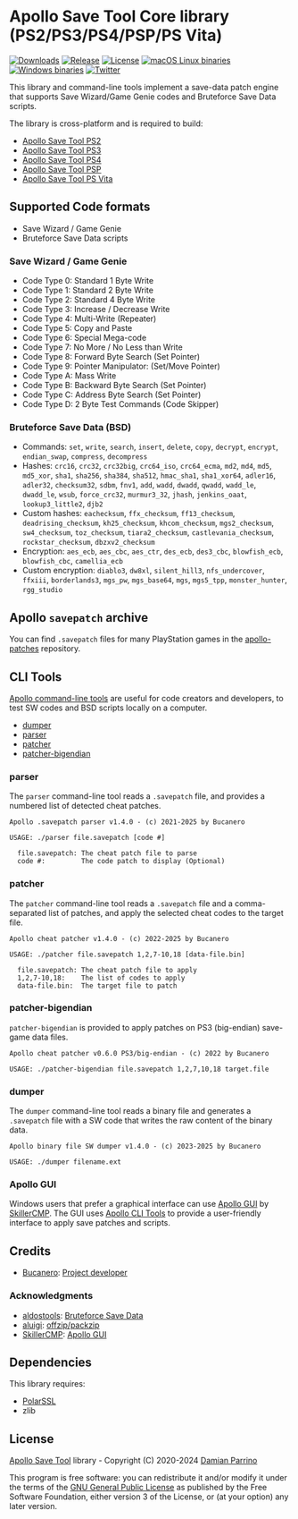 # Apollo Save Tool Core library (PS2/PS3/PS4/PSP/PS Vita)

[![Downloads][img_downloads]][app_downloads] [![Release][img_latest]][app_latest] [![License][img_license]][app_license]
[![macOS Linux binaries](https://github.com/bucanero/apollo-lib/actions/workflows/build.yml/badge.svg)](https://github.com/bucanero/apollo-lib/actions/workflows/build.yml)
[![Windows binaries](https://github.com/bucanero/apollo-lib/actions/workflows/build-win.yml/badge.svg)](https://github.com/bucanero/apollo-lib/actions/workflows/build-win.yml)
[![Twitter](https://img.shields.io/twitter/follow/dparrino?label=Follow)](https://twitter.com/dparrino)

This library and command-line tools implement a save-data patch engine that supports Save Wizard/Game Genie codes and Bruteforce Save Data scripts.

The library is cross-platform and is required to build:
- [Apollo Save Tool PS2](https://github.com/bucanero/apollo-ps2)
- [Apollo Save Tool PS3](https://github.com/bucanero/apollo-ps3)
- [Apollo Save Tool PS4](https://github.com/bucanero/apollo-ps4)
- [Apollo Save Tool PSP](https://github.com/bucanero/apollo-psp)
- [Apollo Save Tool PS Vita](https://github.com/bucanero/apollo-vita)

## Supported Code formats

- Save Wizard / Game Genie
- Bruteforce Save Data scripts

### Save Wizard / Game Genie

- Code Type 0: Standard 1 Byte Write
- Code Type 1: Standard 2 Byte Write
- Code Type 2: Standard 4 Byte Write
- Code Type 3: Increase / Decrease Write
- Code Type 4: Multi-Write (Repeater)
- Code Type 5: Copy and Paste
- Code Type 6: Special Mega-code
- Code Type 7: No More / No Less than Write
- Code Type 8: Forward Byte Search (Set Pointer)
- Code Type 9: Pointer Manipulator: (Set/Move Pointer)
- Code Type A: Mass Write
- Code Type B: Backward Byte Search (Set Pointer)
- Code Type C: Address Byte Search (Set Pointer)
- Code Type D: 2 Byte Test Commands (Code Skipper)

### Bruteforce Save Data (BSD)

- Commands: `set`, `write`, `search`, `insert`, `delete`, `copy`, `decrypt`, `encrypt`, `endian_swap`, `compress`, `decompress`
- Hashes: `crc16`, `crc32`, `crc32big`, `crc64_iso`, `crc64_ecma`, `md2`, `md4`, `md5`, `md5_xor`, `sha1`, `sha256`, `sha384`, `sha512`, `hmac_sha1`, `sha1_xor64`, `adler16`, `adler32`, `checksum32`, `sdbm`, `fnv1`, `add`, `wadd`, `dwadd`, `qwadd`, `wadd_le`, `dwadd_le`, `wsub`, `force_crc32`, `murmur3_32`, `jhash`, `jenkins_oaat`, `lookup3_little2`, `djb2`
- Custom hashes: `eachecksum`, `ffx_checksum`, `ff13_checksum`, `deadrising_checksum`, `kh25_checksum`, `khcom_checksum`, `mgs2_checksum`, `sw4_checksum`, `toz_checksum`, `tiara2_checksum`, `castlevania_checksum`, `rockstar_checksum`, `dbzxv2_checksum`
- Encryption: `aes_ecb`, `aes_cbc`, `aes_ctr`, `des_ecb`, `des3_cbc`, `blowfish_ecb`, `blowfish_cbc`, `camellia_ecb`
- Custom encryption: `diablo3`, `dw8xl`, `silent_hill3`, `nfs_undercover`, `ffxiii`, `borderlands3`, `mgs_pw`, `mgs_base64`, `mgs`, `mgs5_tpp`, `monster_hunter`, `rgg_studio`

## Apollo `savepatch` archive

You can find `.savepatch` files for many PlayStation games in the [apollo-patches](https://github.com/bucanero/apollo-patches/) repository.

## CLI Tools

[Apollo command-line tools](https://github.com/bucanero/apollo-lib/releases/latest) are useful for code creators and developers, to test SW codes and BSD scripts locally on a computer.

- [dumper](#dumper)
- [parser](#parser)
- [patcher](#patcher)
- [patcher-bigendian](#patcher-bigendian)

### parser

The `parser` command-line tool reads a `.savepatch` file, and provides a numbered list of detected cheat patches.

```
Apollo .savepatch parser v1.4.0 - (c) 2021-2025 by Bucanero

USAGE: ./parser file.savepatch [code #]

  file.savepatch: The cheat patch file to parse
  code #:         The code patch to display (Optional)
```

### patcher

The `patcher` command-line tool reads a `.savepatch` file and a comma-separated list of patches, and apply the selected cheat codes to the target file.

```
Apollo cheat patcher v1.4.0 - (c) 2022-2025 by Bucanero

USAGE: ./patcher file.savepatch 1,2,7-10,18 [data-file.bin]

  file.savepatch: The cheat patch file to apply
  1,2,7-10,18:    The list of codes to apply
  data-file.bin:  The target file to patch
```

### patcher-bigendian

`patcher-bigendian` is provided to apply patches on PS3 (big-endian) save-game data files.

```
Apollo cheat patcher v0.6.0 PS3/big-endian - (c) 2022 by Bucanero

USAGE: ./patcher-bigendian file.savepatch 1,2,7,10,18 target.file
```

### dumper

The `dumper` command-line tool reads a binary file and generates a `.savepatch` file with a SW code that writes the raw content of the binary data.

```
Apollo binary file SW dumper v1.4.0 - (c) 2023-2025 by Bucanero

USAGE: ./dumper filename.ext
```

### Apollo GUI

Windows users that prefer a graphical interface can use [Apollo GUI](https://github.com/SkillerCMP/ApolloGUI/releases/latest) by [SkillerCMP](https://github.com/SkillerCMP). The GUI uses [Apollo CLI Tools](#cli-tools) to provide a user-friendly interface to apply save patches and scripts.

## Credits

* [Bucanero](http://www.bucanero.com.ar/): [Project developer](https://github.com/bucanero)

### Acknowledgments

* [aldostools](https://aldostools.org/): [Bruteforce Save Data](https://bruteforcesavedata.forumms.net/)
* [aluigi](http://aluigi.org): [offzip/packzip](http://aluigi.altervista.org/mytoolz.htm)
* [SkillerCMP](https://github.com/SkillerCMP): [Apollo GUI](https://github.com/SkillerCMP/ApolloGUI)

## Dependencies

This library requires:
* [PolarSSL](https://github.com/bucanero/oosdk_libraries/tree/master/polarssl-1.3.9)
* zlib

## License

[Apollo Save Tool](https://github.com/bucanero/apollo-lib/) library - Copyright (C) 2020-2024 [Damian Parrino](https://twitter.com/dparrino)

This program is free software: you can redistribute it and/or modify
it under the terms of the [GNU General Public License][app_license] as published by
the Free Software Foundation, either version 3 of the License, or
(at your option) any later version.

[app_license]: https://github.com/bucanero/apollo-lib/blob/master/LICENSE
[img_license]: https://img.shields.io/github/license/bucanero/apollo-lib.svg?maxAge=2592000
[app_downloads]: https://github.com/bucanero/apollo-lib/releases
[app_latest]: https://github.com/bucanero/apollo-lib/releases/latest
[img_downloads]: https://img.shields.io/github/downloads/bucanero/apollo-lib/total.svg?maxAge=3600
[img_latest]: https://img.shields.io/github/release/bucanero/apollo-lib.svg?maxAge=3600
